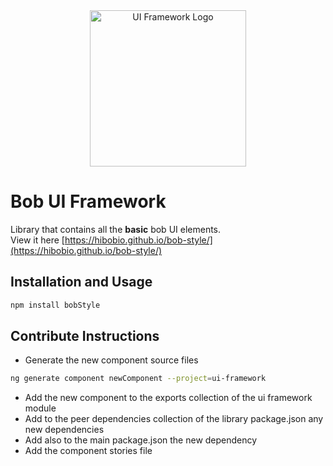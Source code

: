

<div style="text-align:center">
  <img src="https://images.hibob.com/icons/style-logo.png" alt="UI Framework Logo" width="250" height="250">
</div>


# Bob UI Framework
Library that contains all the **basic** bob UI elements. \
View it here [https://hibobio.github.io/bob-style/](https://hibobio.github.io/bob-style/)

## Installation and Usage
```sh
npm install bobStyle
```

## Contribute Instructions
- Generate the new component source files
```sh
ng generate component newComponent --project=ui-framework
```
- Add the new component to the exports collection of the ui framework module
- Add to the peer dependencies collection of the library package.json any new dependencies
- Add also to the main package.json the new dependency
- Add the component stories file










